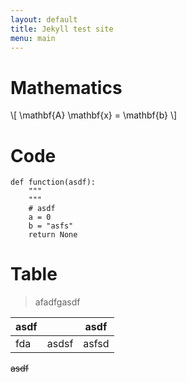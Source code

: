 ```yaml
---
layout: default
title: Jekyll test site
menu: main
---
```






# Mathematics


\\[
  \mathbf{A} \mathbf{x} = \mathbf{b}
\\]


# Code


```{.python}
def function(asdf):
    """
    """
    # asdf
    a = 0
    b = "asfs"
    return None
```

# Table

> afadfgasdf

| asdf || asdf |
| ---- | ---- | ----- |
| fda | asdsf | asfsd |


~~asdf~~




